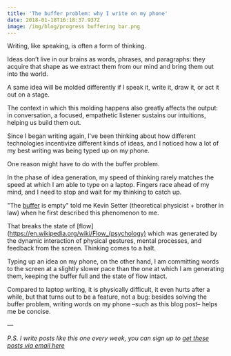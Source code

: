 ```yaml
---
title: 'The buffer problem: why I write on my phone'
date: 2018-01-18T16:18:37.937Z
image: /img/blog/progress buffering bar.png
---
```

Writing, like speaking, is often a form of thinking.

<!--more-->

Ideas don’t live in our brains as words, phrases, and paragraphs: they acquire that shape as we extract them from our mind and bring them out into the world. 

A same idea will be molded differently if I speak it, write it, draw it, or act it out on a stage. 

The context in which this molding happens also greatly affects the output: in conversation, a focused, empathetic listener sustains our intuitions, helping us build them out. 


Since I began writing again, I've been thinking about how different technologies incentivize different kinds of ideas, and I noticed how a lot of my best writing was being typed up on my phone. 

One reason might have to do with the buffer problem. 

In the phase of idea generation, my speed of thinking rarely matches the speed at which I am able to type on a laptop. Fingers race ahead of my mind, and I need to stop and wait for my thinking to catch up. 

"The [buffer](https://en.wikipedia.org/wiki/Data_buffer) is empty" told me Kevin Setter (theoretical physicist + brother in law) when he first described this phenomenon to me. 

That breaks the state of [flow](https://en.wikipedia.org/wiki/Flow_(psychology) which was generated by the dynamic interaction of physical gestures, mental processes, and feedback from the screen. Thinking comes to a halt. 

Typing up an idea on my phone, on the other hand, I am committing words to the screen at a slightly slower pace than the one at which I am generating them, keeping the buffer full and the state of flow intact. 

Compared to laptop writing, it is physically difficult, it even hurts after a while, but that turns out to be a feature, not a bug: besides solving the buffer problem, writing words on my phone –such as this blog post– helps me be concise. 

––

*P.S. I write posts like this one every week, you can sign up to [get these posts via email here](http://fleisure.us6.list-manage2.com/subscribe?u=1b57ff432660d827a9445f307&id=db415544cc)*
